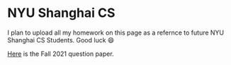 # NYU Shanghai CS
I plan to upload all my homework on this page as a refernce to future NYU Shanghai CS Students. Good luck :smile:

[Here](https://drive.google.com/file/d/1m7WdP-srxPc0eztDCWay_emLyyoac03Y/view?usp=sharing) is the Fall 2021 question paper.
